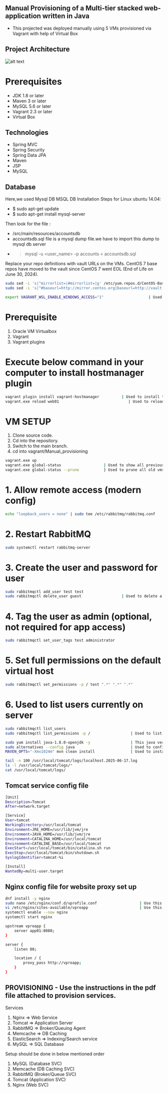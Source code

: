 ## Manual Provisioning of a Multi-tier stacked web-application written in Java

- This projected was deployed manually using 5 VMs provisioned via Vagrant with help of Virtual Box

## Project Architecture 

![alt text](image-1.png)

# Prerequisites

- JDK 1.8 or later
- Maven 3 or later
- MySQL 5.6 or later
- Vagrant 2.3 or later
- Virtual Box

## Technologies

- Spring MVC
- Spring Security
- Spring Data JPA
- Maven
- JSP
- MySQL

## Database

Here,we used Mysql DB
MSQL DB Installation Steps for Linux ubuntu 14.04:

- $ sudo apt-get update
- $ sudo apt-get install mysql-server

Then look for the file :

- /src/main/resources/accountsdb
- accountsdb.sql file is a mysql dump file.we have to import this dump to mysql db server
- > mysql -u <user_name> -p accounts < accountsdb.sql

Replace your repo definitions with vault URLs on the VMs. CentOS 7 base repos have moved to the vault since CentOS 7 went EOL (End of Life on June 30, 2024).

```bash
sudo sed -i 's|^mirrorlist=|#mirrorlist=|g' /etc/yum.repos.d/CentOS-Base.repo
sudo sed -i 's|^#baseurl=http://mirror.centos.org|baseurl=http://vault.centos.org|g' /etc/yum.repos.d/CentOS-Base.repo
```

```bash
export VAGRANT_WSL_ENABLE_WINDOWS_ACCESS="1"                    | Used to make WSL work with vagrant and grant windows access to Virtual box.
```
# Prerequisite

1. Oracle VM Virtualbox
2. Vagrant
3. Vagrant plugins

# Execute below command in your computer to install hostmanager plugin

```bash
vagrant plugin install vagrant-hostmanager          | Used to install the plugin manager for host management 
vagrant.exe reload web01                               | Used to reload a VM after making changes to the                                                      Vagrantfile. 
```

# VM SETUP

1. Clone source code.
2. Cd into the repository.
3. Switch to the main branch.
4. cd into vagrant/Manual_provisioning

```bash
vagrant.exe up
vagrant.exe global-status                   | Used to show all previous vms 
vagrant.exe global-status --prune           } Used to prune all old vms, would clear all previous VMs
```

# 1. Allow remote access (modern config)
```bash
echo "loopback_users = none" | sudo tee /etc/rabbitmq/rabbitmq.conf
```
# 2. Restart RabbitMQ
```bash
sudo systemctl restart rabbitmq-server
```
# 3. Create the user and password for user
```bash
sudo rabbitmqctl add_user test test
sudo rabbitmqctl delete_user guest                  | Used to delete a user from the server 
```
# 4. Tag the user as admin (optional, not required for app access)
```bash
sudo rabbitmqctl set_user_tags test administrator
```

# 5. Set full permissions on the default virtual host
```bash
sudo rabbitmqctl set_permissions -p / test ".*" ".*" ".*"
```
# 6. Used to list users currently on server 
```bash
sudo rabbitmqctl list_users
sudo rabbitmqctl list_permissions -p /                  | Used to list users permissions
```

```bash
sudo yum install java-1.8.0-openjdk -y                  | This java version was the one which worked correctly
sudo alternatives --config java                         | Used to config a different version if you have multiple versions installed
MAVEN_OPTS="-Xmx1024m" mvn clean install                | Used to install dependencies and build application aritfacts  
```

```bash
tail -n 100 /usr/local/tomcat/logs/localhost.2025-06-17.log                 | Used to inspect the tomcat service logs for errors and issues 
ls -l /usr/local/tomcat/logs/*                                              | Directory for tomcat logs 
cat /usr/local/tomcat/logs/
```

## Tomcat service config file 

```bash
[Unit]
Description=Tomcat
After=network.target

[Service]
User=tomcat
WorkingDirectory=/usr/local/tomcat
Environment=JRE_HOME=/usr/lib/jvm/jre
Environment=JAVA_HOME=/usr/lib/jvm/jre
Environment=CATALINA_HOME=/usr/local/tomcat
Environment=CATALINE_BASE=/usr/local/tomcat
ExecStart=/usr/local/tomcat/bin/catalina.sh run
ExecStop=/usr/local/tomcat/bin/shutdown.sh
SyslogIdentifier=tomcat-%i

[Install]
WantedBy=multi-user.target
```
## Nginx config file for website proxy set up 

```bash
dnf install -y nginx
sudo nano /etc/nginx/conf.d/vprofile.conf                   | Use this for Centos if you used CentOs to provision your nginx
vi /etc/nginx/sites-available/vproapp                       | Use this if you provisioned nginx using an Ubuntu VM. 
systemctl enable --now nginx
systemctl start nginx
```
```bash
upstream vproapp {
    server app01:8080;
}

server {
    listen 80;

    location / {
        proxy_pass http://vproapp;
    }
}
```

## PROVISIONING - Use the instructions in the pdf file attached to provision services.

Services
1. Nginx => Web Service
2. Tomcat => Application Server
3. RabbitMQ => Broker/Queuing Agent
4. Memcache => DB Caching
5. ElasticSearch => Indexing/Search service
6. MySQL => SQL Database

Setup should be done in below mentioned order

1. MySQL (Database SVC)
2. Memcache (DB Caching SVC)
3. RabbitMQ (Broker/Queue SVC)
4. Tomcat (Application SVC)
5. Nginx (Web SVC)
